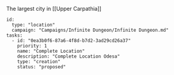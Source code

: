 

The largest city in [[Upper Carpathia]]

```RpgManager4
id: 
  type: "location"
  campaign: "Campaigns/Infinite Dungeon/Infinite Dungeon.md"
tasks: 
  - id: "0ea3b0f6-87a6-4f8d-b7d2-3ad29cd26a37"
    priority: 1
    name: "Complete Location"
    description: "Complete Location Odesa"
    type: "creation"
    status: "proposed"
```
